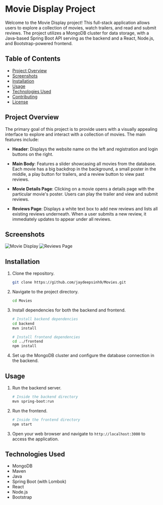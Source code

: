 # Movie Display Project

Welcome to the Movie Display project! This full-stack application allows users to explore a collection of movies, watch trailers, and read and submit reviews. The project utilizes a MongoDB cluster for data storage, with a Java-based Spring Boot API serving as the backend and a React, Node.js, and Bootstrap-powered frontend.

## Table of Contents

- [Project Overview](#project-overview)
- [Screenshots](#screenshots)
- [Installation](#installation)
- [Usage](#usage)
- [Technologies Used](#technologies-used)
- [Contributing](#contributing)
- [License](#license)

## Project Overview

The primary goal of this project is to provide users with a visually appealing interface to explore and interact with a collection of movies. The main features include:

- **Header**: Displays the website name on the left and registration and login buttons on the right.

- **Main Body**: Features a slider showcasing all movies from the database. Each movie has a big backdrop in the background, a small poster in the middle, a play button for trailers, and a review button to view past reviews.

- **Movie Details Page**: Clicking on a movie opens a details page with the particular movie's poster. Users can play the trailer and view and submit reviews.

- **Reviews Page**: Displays a white text box to add new reviews and lists all existing reviews underneath. When a user submits a new review, it immediately updates to appear under all reviews.

## Screenshots

![Movie Display](/path/to/screenshot1.png)
![Reviews Page](/path/to/screenshot2.png)

## Installation

1. Clone the repository.
   ```bash
   git clone https://github.com/jaydeepsinh9/Movies.git
   ```

2. Navigate to the project directory.
   ```bash
   cd Movies
   ```

3. Install dependencies for both the backend and frontend.
   ```bash
   # Install backend dependencies
   cd backend
   mvn install

   # Install frontend dependencies
   cd ../frontend
   npm install
   ```

4. Set up the MongoDB cluster and configure the database connection in the backend.

## Usage

1. Run the backend server.
   ```bash
   # Inside the backend directory
   mvn spring-boot:run
   ```

2. Run the frontend.
   ```bash
   # Inside the frontend directory
   npm start
   ```

3. Open your web browser and navigate to `http://localhost:3000` to access the application.

## Technologies Used

- MongoDB
- Maven
- Java
- Spring Boot (with Lombok)
- React
- Node.js
- Bootstrap


